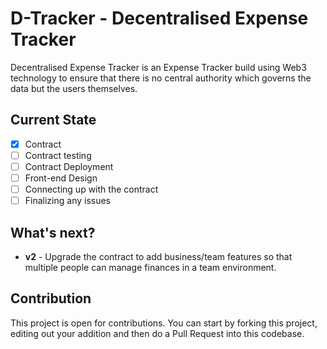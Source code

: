 # D-Tracker - Decentralised Expense Tracker 

Decentralised Expense Tracker is an Expense Tracker build using Web3 technology to ensure that there is no central authority which governs the data but the users themselves.

## Current State

- [x] Contract
- [ ] Contract testing
- [ ] Contract Deployment
- [ ] Front-end Design
- [ ] Connecting up with the contract
- [ ] Finalizing any issues

## What's next?

- **v2** - Upgrade the contract to add business/team features so that multiple people can manage finances in a team environment.

## Contribution

This project is open for contributions. You can start by forking this project, editing out your addition and then do a Pull Request into this codebase. 
